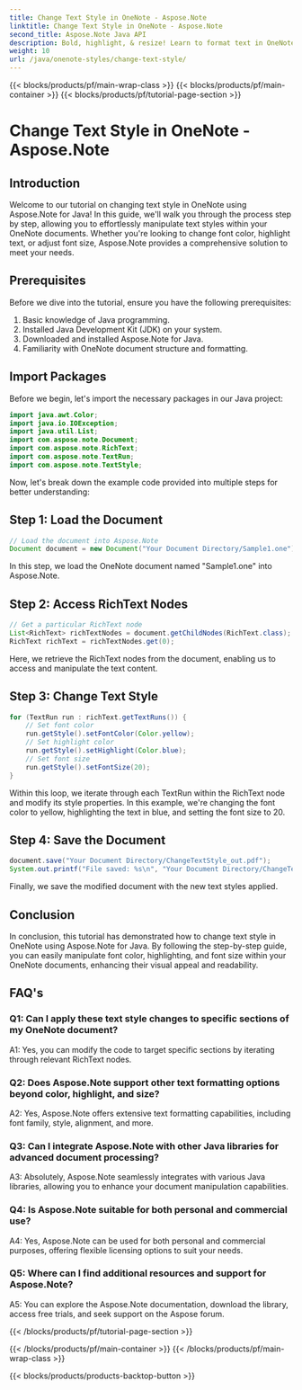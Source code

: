 ```yaml
---
title: Change Text Style in OneNote - Aspose.Note
linktitle: Change Text Style in OneNote - Aspose.Note
second_title: Aspose.Note Java API
description: Bold, highlight, & resize! Learn to format text in OneNote documents with Aspose.Note. Step-by-step guide & code included! #OneNote #Java #Aspose
weight: 10
url: /java/onenote-styles/change-text-style/
---
```


{{< blocks/products/pf/main-wrap-class >}}
{{< blocks/products/pf/main-container >}}
{{< blocks/products/pf/tutorial-page-section >}}

# Change Text Style in OneNote - Aspose.Note

## Introduction

Welcome to our tutorial on changing text style in OneNote using Aspose.Note for Java! In this guide, we'll walk you through the process step by step, allowing you to effortlessly manipulate text styles within your OneNote documents. Whether you're looking to change font color, highlight text, or adjust font size, Aspose.Note provides a comprehensive solution to meet your needs.

## Prerequisites

Before we dive into the tutorial, ensure you have the following prerequisites:

1. Basic knowledge of Java programming.
2. Installed Java Development Kit (JDK) on your system.
3. Downloaded and installed Aspose.Note for Java.
4. Familiarity with OneNote document structure and formatting.

## Import Packages

Before we begin, let's import the necessary packages in our Java project:

```java
import java.awt.Color;
import java.io.IOException;
import java.util.List;
import com.aspose.note.Document;
import com.aspose.note.RichText;
import com.aspose.note.TextRun;
import com.aspose.note.TextStyle;
```

Now, let's break down the example code provided into multiple steps for better understanding:

## Step 1: Load the Document

```java
// Load the document into Aspose.Note
Document document = new Document("Your Document Directory/Sample1.one");
```

In this step, we load the OneNote document named "Sample1.one" into Aspose.Note.

## Step 2: Access RichText Nodes

```java
// Get a particular RichText node
List<RichText> richTextNodes = document.getChildNodes(RichText.class);
RichText richText = richTextNodes.get(0);
```

Here, we retrieve the RichText nodes from the document, enabling us to access and manipulate the text content.

## Step 3: Change Text Style

```java
for (TextRun run : richText.getTextRuns()) {
    // Set font color
    run.getStyle().setFontColor(Color.yellow);
    // Set highlight color
    run.getStyle().setHighlight(Color.blue);
    // Set font size
    run.getStyle().setFontSize(20);
}
```

Within this loop, we iterate through each TextRun within the RichText node and modify its style properties. In this example, we're changing the font color to yellow, highlighting the text in blue, and setting the font size to 20.

## Step 4: Save the Document

```java
document.save("Your Document Directory/ChangeTextStyle_out.pdf");
System.out.printf("File saved: %s\n", "Your Document Directory/ChangeTextStyle_out.pdf");
```

Finally, we save the modified document with the new text styles applied.

## Conclusion

In conclusion, this tutorial has demonstrated how to change text style in OneNote using Aspose.Note for Java. By following the step-by-step guide, you can easily manipulate font color, highlighting, and font size within your OneNote documents, enhancing their visual appeal and readability.

## FAQ's

### Q1: Can I apply these text style changes to specific sections of my OneNote document?

A1: Yes, you can modify the code to target specific sections by iterating through relevant RichText nodes.

### Q2: Does Aspose.Note support other text formatting options beyond color, highlight, and size?

A2: Yes, Aspose.Note offers extensive text formatting capabilities, including font family, style, alignment, and more.

### Q3: Can I integrate Aspose.Note with other Java libraries for advanced document processing?

A3: Absolutely, Aspose.Note seamlessly integrates with various Java libraries, allowing you to enhance your document manipulation capabilities.

### Q4: Is Aspose.Note suitable for both personal and commercial use?

A4: Yes, Aspose.Note can be used for both personal and commercial purposes, offering flexible licensing options to suit your needs.

### Q5: Where can I find additional resources and support for Aspose.Note?

A5: You can explore the Aspose.Note documentation, download the library, access free trials, and seek support on the Aspose forum.

{{< /blocks/products/pf/tutorial-page-section >}}

{{< /blocks/products/pf/main-container >}}
{{< /blocks/products/pf/main-wrap-class >}}

{{< blocks/products/products-backtop-button >}}
